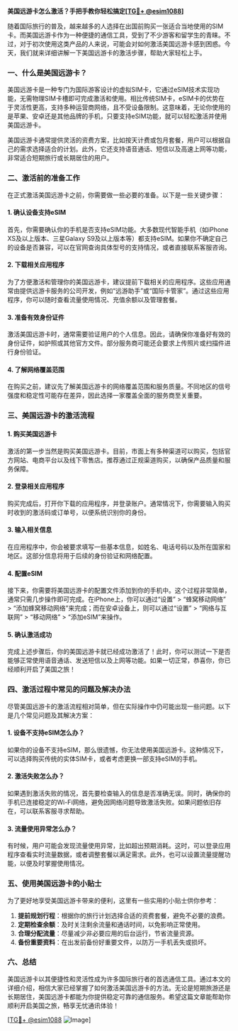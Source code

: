 **美国远游卡怎么激活？手把手教你轻松搞定[[TG💪+ @esim1088](https://t.me/s/esim1088)]**

随着国际旅行的普及，越来越多的人选择在出国前购买一张适合当地使用的SIM卡。而美国远游卡作为一种便捷的通信工具，受到了不少游客和留学生的青睐。不过，对于初次使用这类产品的人来说，可能会对如何激活美国远游卡感到困惑。今天，我们就来详细讲解一下美国远游卡的激活步骤，帮助大家轻松上手。

### 一、什么是美国远游卡？

美国远游卡是一种专门为国际游客设计的虚拟SIM卡，它通过eSIM技术实现功能，无需物理SIM卡槽即可完成激活和使用。相比传统SIM卡，eSIM卡的优势在于灵活性更高，支持多种运营商网络，且不受设备限制。这意味着，无论你使用的是苹果、安卓还是其他品牌的手机，只要支持eSIM功能，就可以轻松激活并使用美国远游卡。

美国远游卡通常提供灵活的资费方案，比如按天计费或包月套餐，用户可以根据自己的需求选择适合的计划。此外，它还支持语音通话、短信以及高速上网等功能，非常适合短期旅行或长期居住的用户。

### 二、激活前的准备工作

在正式激活美国远游卡之前，你需要做一些必要的准备。以下是一些关键步骤：

#### 1. 确认设备支持eSIM
首先，你需要确认你的手机是否支持eSIM功能。大多数现代智能手机（如iPhone XS及以上版本、三星Galaxy S9及以上版本等）都支持eSIM。如果你不确定自己的设备是否兼容，可以在官网查询具体型号的支持情况，或者直接联系客服咨询。

#### 2. 下载相关应用程序
为了方便激活和管理你的美国远游卡，建议提前下载相关的应用程序。这些应用通常由提供远游卡服务的公司开发，例如“远游助手”或“国际卡管家”。通过这些应用程序，你可以随时查看流量使用情况、充值余额以及管理套餐。

#### 3. 准备有效身份证件
激活美国远游卡时，通常需要验证用户的个人信息。因此，请确保你准备好有效的身份证件，如护照或其他官方文件。部分服务商可能还会要求上传照片或扫描件进行身份验证。

#### 4. 了解网络覆盖范围
在购买之前，建议先了解美国远游卡的网络覆盖范围和服务质量。不同地区的信号强度和稳定性可能存在差异，因此选择一家覆盖全面的服务商至关重要。

### 三、美国远游卡的激活流程

#### 1. 购买美国远游卡
激活的第一步当然是购买美国远游卡。目前，市面上有多种渠道可以购买，包括官方网站、电商平台以及线下零售店。推荐通过正规渠道购买，以确保产品质量和服务保障。

#### 2. 登录相关应用程序
购买完成后，打开你下载的应用程序，并登录账户。通常情况下，你需要输入购买时收到的激活码或订单号，以便系统识别你的身份。

#### 3. 输入相关信息
在应用程序中，你会被要求填写一些基本信息，如姓名、电话号码以及所在国家和地区。这部分信息将用于后续的身份验证和网络配置。

#### 4. 配置eSIM
接下来，你需要将美国远游卡的配置文件添加到你的手机中。这个过程非常简单，通常只需几步操作即可完成。在iPhone上，你可以通过“设置” > “蜂窝移动网络” > “添加蜂窝移动网络”来完成；而在安卓设备上，则可以通过“设置” > “网络与互联网” > “移动网络” > “添加eSIM”来操作。

#### 5. 确认激活成功
完成上述步骤后，你的美国远游卡就已经成功激活了！此时，你可以测试一下是否能够正常使用语音通话、发送短信以及上网等功能。如果一切正常，恭喜你，你已经顺利开启了美国之旅！

### 四、激活过程中常见的问题及解决办法

尽管美国远游卡的激活流程相对简单，但在实际操作中仍可能出现一些问题。以下是几个常见问题及其解决方案：

#### 1. 设备不支持eSIM怎么办？
如果你的设备不支持eSIM，那么很遗憾，你无法使用美国远游卡。这种情况下，可以选择购买传统的实体SIM卡，或者考虑更换一部支持eSIM的手机。

#### 2. 激活失败怎么办？
如果遇到激活失败的情况，首先要检查输入的信息是否准确无误。同时，确保你的手机已连接稳定的Wi-Fi网络，避免因网络问题导致激活失败。如果问题依旧存在，可以联系客服寻求帮助。

#### 3. 流量使用异常怎么办？
有时候，用户可能会发现流量使用异常，比如超出预期消耗。这时，可以登录应用程序查看实时流量数据，或者调整套餐以满足需求。此外，也可以设置流量提醒功能，以便及时掌握使用情况。

### 五、使用美国远游卡的小贴士

为了更好地享受美国远游卡带来的便利，这里有一些实用的小贴士供你参考：

1. **提前规划行程**：根据你的旅行计划选择合适的资费套餐，避免不必要的浪费。
2. **定期检查余额**：及时关注剩余流量和通话时间，以免影响正常使用。
3. **合理分配流量**：尽量减少非必要应用的后台运行，节省流量资源。
4. **备份重要资料**：在出发前备份好重要文件，以防万一手机丢失或损坏。

### 六、总结

美国远游卡以其便捷性和灵活性成为许多国际旅行者的首选通信工具。通过本文的详细介绍，相信大家已经掌握了如何激活美国远游卡的方法。无论是短期旅游还是长期居住，美国远游卡都能为你提供稳定可靠的通信服务。希望这篇文章能帮助你顺利开启美国之旅，畅享无忧通讯体验！

[[TG💪+ @esim1088](https://t.me/s/esim1088) ![Image](https://i.postimg.cc/4NQfJmqS/Snipaste-2025-05-13-00-14-12.png)]